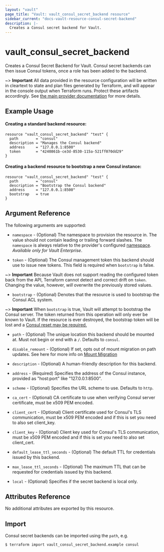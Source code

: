 ```yaml
---
layout: "vault"
page_title: "Vault: vault_consul_secret_backend resource"
sidebar_current: "docs-vault-resource-consul-secret-backend"
description: |-
  Creates a Consul secret backend for Vault.
---
```


# vault\_consul\_secret\_backend

Creates a Consul Secret Backend for Vault. Consul secret backends can then issue Consul tokens, once a role has been
added to the backend.

~> **Important** All data provided in the resource configuration will be
written in cleartext to state and plan files generated by Terraform, and
will appear in the console output when Terraform runs. Protect these
artifacts accordingly. See
[the main provider documentation](../index.html)
for more details.

## Example Usage

#### Creating a standard backend resource:
```hcl
resource "vault_consul_secret_backend" "test" {
  path        = "consul"
  description = "Manages the Consul backend"
  address     = "127.0.0.1:8500"
  token       = "4240861b-ce3d-8530-115a-521ff070dd29"
}
```

#### Creating a backend resource to bootstrap a new Consul instance:
```hcl
resource "vault_consul_secret_backend" "test" {
  path        = "consul"
  description = "Bootstrap the Consul backend"
  address     = "127.0.0.1:8500"
  bootstrap   = true
}
```

## Argument Reference

The following arguments are supported:

* `namespace` - (Optional) The namespace to provision the resource in.
  The value should not contain leading or trailing forward slashes.
  The `namespace` is always relative to the provider's configured [namespace](/docs/providers/vault/index.html#namespace).
   *Available only for Vault Enterprise*.

* `token` - (Optional) The Consul management token this backend should use to issue new tokens. This field is required
when `bootstrap` is false.

~> **Important** Because Vault does not support reading the configured token back from the API, Terraform cannot detect
and correct drift on `token`. Changing the value, however, _will_ overwrite the previously stored values.

* `bootstrap` - (Optional) Denotes that the resource is used to bootstrap the Consul ACL system.

~> **Important** When `bootstrap` is true, Vault will attempt to bootstrap the Consul server. The token returned from
this operation will only ever be known to Vault. If the resource is ever destroyed, the bootstrap token will be lost
and a [Consul reset may be required.](https://learn.hashicorp.com/tutorials/consul/access-control-troubleshoot#reset-the-acl-system)

* `path` - (Optional) The unique location this backend should be mounted at. Must not begin or end with a `/`. Defaults
to `consul`.

* `disable_remount` - (Optional) If set, opts out of mount migration on path updates.
  See here for more info on [Mount Migration](https://www.vaultproject.io/docs/concepts/mount-migration)

* `description` - (Optional) A human-friendly description for this backend.

* `address` - (Required) Specifies the address of the Consul instance, provided as "host:port" like "127.0.0.1:8500".

* `scheme` - (Optional) Specifies the URL scheme to use. Defaults to `http`.

* `ca_cert` - (Optional) CA certificate to use when verifying Consul server certificate, must be x509 PEM encoded.

* `client_cert` - (Optional) Client certificate used for Consul's TLS communication, must be x509 PEM encoded and if
this is set you need to also set client_key.

* `client_key` - (Optional) Client key used for Consul's TLS communication, must be x509 PEM encoded and if this is set
you need to also set client_cert.

* `default_lease_ttl_seconds` - (Optional) The default TTL for credentials issued by this backend.

* `max_lease_ttl_seconds` - (Optional) The maximum TTL that can be requested
for credentials issued by this backend.

* `local` - (Optional) Specifies if the secret backend is local only.

## Attributes Reference

No additional attributes are exported by this resource.

## Import

Consul secret backends can be imported using the `path`, e.g.

```
$ terraform import vault_consul_secret_backend.example consul
```
